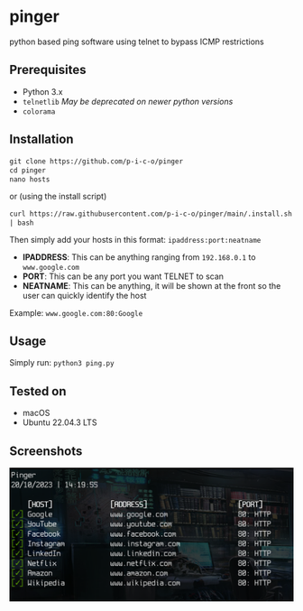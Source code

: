 # pinger
python based ping software using telnet to bypass ICMP restrictions

## Prerequisites
- Python 3.x
- `telnetlib` _May be deprecated on newer python versions_
- `colorama`

## Installation
```
git clone https://github.com/p-i-c-o/pinger
cd pinger
nano hosts
```

or (using the install script)

```
curl https://raw.githubusercontent.com/p-i-c-o/pinger/main/.install.sh | bash
```

Then simply add your hosts in this format: `ipaddress:port:neatname`
- **IPADDRESS**: This can be anything ranging from `192.168.0.1` to `www.google.com`
- **PORT**: This can be any port you want TELNET to scan
- **NEATNAME**: This can be anything, it will be shown at the front so the user can quickly identify the host

Example: `www.google.com:80:Google`

## Usage
Simply run:
`python3 ping.py`

## Tested on
- macOS
- Ubuntu 22.04.3 LTS

## Screenshots
![Preview of pinger when run in the terminal](.screen.png)
